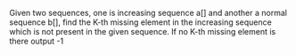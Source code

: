 Given two sequences, one is increasing sequence a[] and another a normal sequence b[], find the K-th missing element in the increasing sequence which is not present in the given sequence. If no K-th missing element is there output -1
